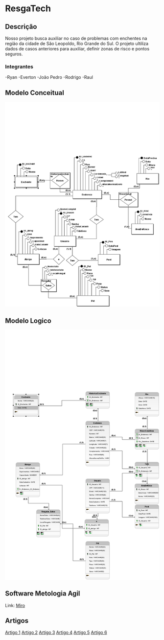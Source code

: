 # ResgaTech

## Descrição
Nosso projeto busca auxiliar no caso de problemas com enchentes na região da cidade de São Leopoldo, Rio Grande do Sul.
O projeto ultiliza dados de casos anteriores para auxiliar, definir zonas de risco e pontos seguros.

### Integrantes
-Ryan
-Everton
-João Pedro
-Rodrigo
-Raul

## Modelo Conceitual
<img src="https://github.com/riansantos21/P.I/blob/main/BrModelo/PI_Conceitual.png">

## Modelo Logico
<img src="https://github.com/riansantos21/P.I/blob/main/BrModelo/PI_Logico.png">


## Software Metologia Agil

Link: [Miro](https://miro.com/welcomeonboard/dmJuRVFIRXJQYnExTXYzaWhlcmhmYXRtc2hxeVF4WWRvWjBqTTZUV1VtTVJWdkFxWmZRZEFXQWttT3RwVUFMKytoemJHV3VBeGtUdW0rVEpzY1JsdnpKTFZmb0UvWGlJeWJodVRCcjRMRVVvT3E1YzN0SHZDMEcxZXhNS3pBK29QdGo1ZEV3bUdPQWRZUHQzSGl6V2NBPT0hdjE=?share_link_id=250918291327)


## Artigos

[Artigo 1](http://anais.eati.info:8080/index.php/2019/article/view/31)
[Artigo 2](https://sol.sbc.org.br/index.php/wcama/article/view/2933)
[Artigo 3](https://publicacao.uniasselvi.com.br/index.php/TI_EaD/article/view/1614)
[Artigo 4](https://repositorio.ifsp.edu.br/handle/123456789/1076)
[Artigo 5](https://repositorio.ifrs.edu.br/bitstream/handle/123456789/1960/1234567891960.pdf?sequence=1&isAllowed=y#page=97)
[Artigo 6](https://repositorio.sis.puc-campinas.edu.br/handle/123456789/15031?locale-attribute=en)
